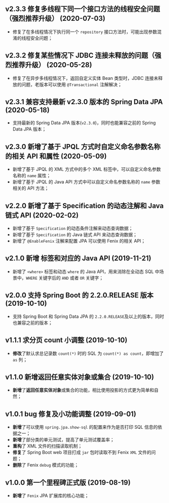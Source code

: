 ## v2.3.3 修复多线程下同一个接口方法的线程安全问题（强烈推荐升级） (2020-07-03)

- 修复了在多线程情况下执行同一个 `repository` 接口方法时，可能出现参数混淆的线程安全问题；

## v2.3.2 修复某些情况下 JDBC 连接未释放的问题（强烈推荐升级） (2020-05-28)

- 修复了在异步多线程情况下，返回自定义实体 Bean 类型时，JDBC 连接未释放的问题，老版本可以使用 `@Transactional` 注解解决；

## v2.3.1 兼容支持最新 v2.3.0 版本的 Spring Data JPA (2020-05-18)

- 支持最新的 Spring Data JPA 版本(`v2.3.0`)，同时也能兼容之前的 Spring Data JPA 版本；

## v2.3.0 新增了基于 JPQL 方式时自定义命名参数名称的相关 API 和属性 (2020-05-09)

- 新增了基于 JPQL 的 XML 方式中的多个 XML 标签中，可以自定义命名参数名称的 `name` 属性；
- 新增了基于 JPQL 的 Java API 方式中可以自定义命名参数名称的 `name` 参数相关的 API 方法；

## v2.2.0 新增了基于 Specification 的动态注解和 Java 链式 API (2020-02-02)

- 新增了基于 `Specification` 的动态条件注解来动态查询数据；
- 新增了基于 `Specification` 的 Java 链式 API 来动态查询数据；
- 新增了 `@EnableFenix` 注解来配置 JPA 可以使用 Fenix 的相关 API；

## v2.1.0 新增 <where> 标签和对应的 Java API (2019-11-21)

- 新增了 `<where>` 标签和动态 `where` 的 Java API，用来消除在全动态 SQL 中场景中，`WHERE` 关键字后的 `AND` 或者 `OR` 关键字；

## v2.0.0 支持 Spring Boot 的 2.2.0.RELEASE 版本 (2019-10-10)

- 支持 Spring Boot 和 Spring Data JPA 的 `2.2.0.RELEASE`及以上的版本，同时也兼容之前的版本；

## v1.1.1 求分页 count 小调整 (2019-10-10)

- **修改**了默认求总记录数 `count(*)` 时的 SQL 为 `count(*) as count`，即增加了 `as` 列；

## v1.1.0 新增返回任意实体对象或集合 (2019-10-10)

- **新增**了**返回任意实体对象**或集合的功能，相比使用投影的方式更为简单和自然；

## v1.0.1 bug 修复及小功能调整 (2019-09-01)

- **新增**了可以使用 `spring.jpa.show-sql` 的配置来作为是否打印 SQL 信息的依据之一；
- **新增**了部分类的单元测试，提高了单元测试覆盖率；
- **重构**了 XML 文件的扫描读取机制；
- **修复**了 Spring Boot web 项目打成 `jar` 包时读取不到 Fenix `XML` 文件的问题；
- **删除**了 Fenix `debug` 模式的功能；

## v1.0.0 第一个里程碑正式版 (2019-08-19)

- **新增**了 `Fenix` JPA 扩展库的核心功能；
